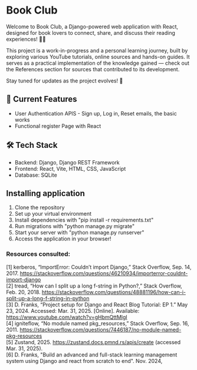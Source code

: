 # Book Club
Welcome to Book Club, a Django-powered web application with React, designed for book lovers to connect, share, and discuss their reading experiences! 📖✨

This project is a work-in-progress and a personal learning journey, built by exploring various YouTube tutorials, online sources and hands-on guides. It serves as a practical implementation of the knowledge gained — check out the References section for sources that contributed to its development.

Stay tuned for updates as the project evolves! 🚀

## 🚀 Current Features
- User Authentication APIS - Sign up, Log in, Reset emails, the basic works
- Functional register Page with React

## 🛠️ Tech Stack
- Backend: Django, Django REST Framework
- Frontend: React, Vite, HTML, CSS, JavaScript
- Database: SQLite

## Installing application
1. Clone the repository
2. Set up your virtual environment
3. Install dependencies with "pip install -r requirements.txt"
4. Run migrations with "python manage.py migrate"
5. Start your server with "python manage.py runserver"
6. Access the application in your browser!

### Resources consulted: <br>
[1] kerberos, “ImportError: Couldn’t import Django,” Stack Overflow, Sep. 14, 2017. https://stackoverflow.com/questions/46210934/importerror-couldnt-import-django <br>
[2] tread, “How can I split up a long f-string in Python?,” Stack Overflow, Feb. 20, 2018. https://stackoverflow.com/questions/48881196/how-can-i-split-up-a-long-f-string-in-python <br>
[3] D. Franks, “Project setup for Django and React Blog Tutorial: EP 1.” May 23, 2024. Accessed: Mar. 31, 2025. [Online]. Available: https://www.youtube.com/watch?v=gHbmQttMlgI <br>
[4] igniteflow, “No module named pkg_resources,” Stack Overflow, Sep. 16, 2011. https://stackoverflow.com/questions/7446187/no-module-named-pkg-resources <br>
[5] Zustand, 2025. https://zustand.docs.pmnd.rs/apis/create (accessed Mar. 31, 2025). <br>
[6] D. Franks, "Build an advanced and full-stack learning management system using Django and react from scratch to end". Nov. 2024, <br>
‌
